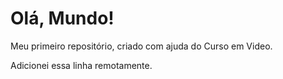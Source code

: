 # Olá, Mundo!

Meu primeiro repositório, criado com ajuda do Curso em Video.

Adicionei essa linha remotamente.
